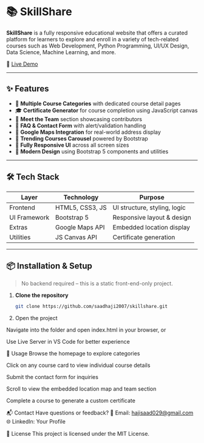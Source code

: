 # 📚 SkillShare

**SkillShare** is a fully responsive educational website that offers a curated platform for learners to explore and enroll in a variety of tech-related courses such as Web Development, Python Programming, UI/UX Design, Data Science, Machine Learning, and more.

🚀 [Live Demo](https://685c32cb46ec11ad9b38f4ea--cerulean-bunny-6871e0.netlify.app/)

---

## ✨ Features

- 🧠 **Multiple Course Categories** with dedicated course detail pages
- 🎓 **Certificate Generator** for course completion using JavaScript canvas
- 👥 **Meet the Team** section showcasing contributors
- 💬 **FAQ & Contact Form** with alert/validation handling
- 📍 **Google Maps Integration** for real-world address display
- 🎠 **Trending Courses Carousel** powered by Bootstrap
- 📱 **Fully Responsive UI** across all screen sizes
- 🎨 **Modern Design** using Bootstrap 5 components and utilities

---

## 🛠️ Tech Stack

| Layer     | Technology           | Purpose                        |
|-----------|----------------------|--------------------------------|
| Frontend  | HTML5, CSS3, JS      | UI structure, styling, logic   |
| UI Framework | Bootstrap 5       | Responsive layout & design     |
| Extras    | Google Maps API      | Embedded location display      |
| Utilities | JS Canvas API        | Certificate generation         |

---

## 📦 Installation & Setup

> No backend required – this is a static front-end-only project.

1. **Clone the repository**
   ```bash
   git clone https://github.com/saadhaji2007/skillshare.git
2. Open the project

Navigate into the folder and open index.html in your browser, or

Use Live Server in VS Code for better experience

🧪 Usage
Browse the homepage to explore categories

Click on any course card to view individual course details

Submit the contact form for inquiries

Scroll to view the embedded location map and team section

Complete a course to generate a custom certificate


📬 Contact
Have questions or feedback?
📧 Email: hajisaad029@gmail.com
🌐 LinkedIn: Your Profile

📝 License
This project is licensed under the MIT License.

